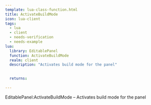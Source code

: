 ```yaml
---
template: lua-class-function.html
title: ActivateBuildMode
icon: lua-client
tags:
  - lua
  - client
  - needs-verification
  - needs-example
lua:
  library: EditablePanel
  function: ActivateBuildMode
  realm: client
  description: "Activates build mode for the panel"
  
  
  returns:
    
---
```


<div class="lua__search__keywords">
EditablePanel:ActivateBuildMode &#x2013; Activates build mode for the panel
</div>
